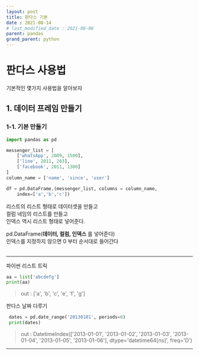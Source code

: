 ```yaml
---
layout: post
title: 판다스 기본 
date : 2021-08-14
# last_modified_date : 2021-08-06
parent: pandas
grand_parent: python
---
```


# 판다스 사용법
기본적인 몇가지 사용법을 알아보자

## 1. 데이터 프레임 만들기

### 1-1. 기본 만들기
```python
import pandas as pd

messenger_list = [
    ['whatsApp', 2009, 1500],
    ['line', 2011, 203],
    ['facebook', 2011, 1300]
]
column_name = ['name', 'since', 'user']

df = pd.DataFrame.(messenger_list, columns = column_name, 
    index=['a','b','c'])
```

리스트의 리스트 형태로 데이터셋을 만들고  
컬럼 네임의 리스트를 만들고   
인덱스 역시 리스트 형태로 넣어준다.

pd.DataFrame(__데이터, 컬럼, 인덱스__ 를 넣어준다)  
인덱스를 지정하지 않으면 0 부터 순서대로 들어간다<br/><br/>

---
파이썬 리스트 트릭
 ```python
 aa = list['abcdefg']
 print(aa)
 ```
 
> out : ['a', 'b', 'c', 'e', 'f', 'g']

판다스 날짜 다루기
```python
 dates = pd.date_range('20130101', periods=6)
 print(dates)
```
> out : DatetimeIndex(['2013-01-01', '2013-01-02', '2013-01-03', '2013-01-04', '2013-01-05', '2013-01-06'], dtype='datetime64[ns]', freq='D')


---
<br/>





